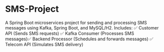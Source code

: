 # SMS-Project
A Spring Boot microservices project for sending and processing SMS messages using Kafka, Spring Boot, and MySQL/H2. Includes: ✅ Customer API (Sends SMS requests) ✅ Kafka Consumer (Processes SMS messages)✅ Backend Processor (Schedules and forwards messages) ✅ Telecom API (Simulates SMS delivery) 
